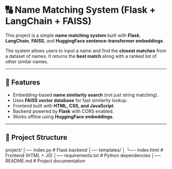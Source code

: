 # 🔠 Name Matching System (Flask + LangChain + FAISS)

This project is a simple **name matching system** built with **Flask**, **LangChain**, **FAISS**, and **HuggingFace sentence-transformer embeddings**.  

The system allows users to input a name and find the **closest matches** from a dataset of names. It returns the **best match** along with a ranked list of other similar names.

---

## 🚀 Features
- Embedding-based **name similarity search** (not just string matching).
- Uses **FAISS vector database** for fast similarity lookup.
- Frontend built with **HTML, CSS, and JavaScript**.
- Backend powered by **Flask** with CORS enabled.
- Works offline using **HuggingFace embeddings**.

---

## 📂 Project Structure
  project/
  │── index.py # Flask backend
  │── templates/
  │ └── index.html # Frontend (HTML + JS)
  │── requirements.txt # Python dependencies
  │── README.md # Project documentation
